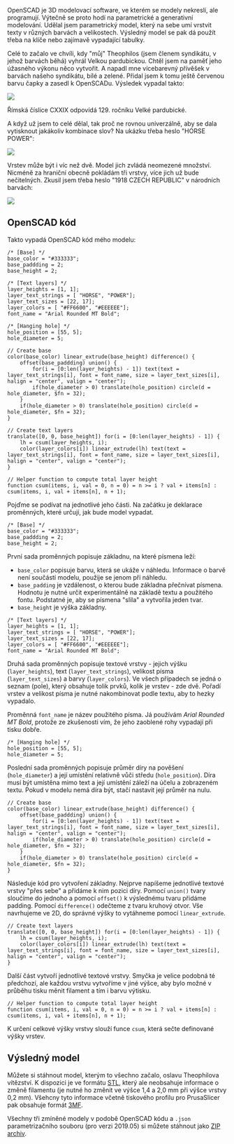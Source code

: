 <!-- dcterms:title = Textový přívešek na klíče v OpenSCADu -->
<!-- dcterms:abstract = OpenSCAD je 3D modelovací software, ve kterém se modely nekreslí, ale programují. Výtečně se proto hodí na parametrické a generativní modelování. Udělal jsem parametrický model, který na sebe umí vrstvit texty v různých barvách a velikostech. Výsledný model se pak dá použít třeba na klíče nebo zajímavě vypadající tabulky. -->
<!-- dcterms:creator = Michal Altair Valášek -->
<!-- x4w:coverUrl = /cover-pictures/20191110-layered-text.jpg -->
<!-- x4w:pictureUrl = /perex-pictures/20191110-layered-text.png -->
<!-- x4w:pictureWidth = 150 -->
<!-- x4w:pictureHeight = 150 -->
<!-- x4w:category = 3D tisk -->
<!-- dcterms:date = 2019-11-10 -->

OpenSCAD je 3D modelovací software, ve kterém se modely nekreslí, ale programují. Výtečně se proto hodí na parametrické a generativní modelování. Udělal jsem parametrický model, který na sebe umí vrstvit texty v různých barvách a velikostech. Výsledný model se pak dá použít třeba na klíče nebo zajímavě vypadající tabulky.

Celé to začalo ve chvíli, kdy "můj" Theophilos (jsem členem syndikátu, v jehož barvách běhá) vyhrál Velkou pardubickou. Chtěl jsem na paměť jeho úžasného výkonu něco vytvořit. A napadl mne vícebarevný přívěšek v barvách našeho syndikátu, bílé a zelené. Přidal jsem k tomu ještě červenou barvu čapky a zasedl k OpenSCADu. Výsledek vypadal takto:

![](https://www.cdn.altairis.cz/Blog/2019/20191110-theophilos.png)

Římská číslice CXXIX odpovídá 129. ročníku Velké pardubické.

A když už jsem to celé dělal, tak proč ne rovnou univerzálně, aby se dala vytisknout jakákoliv kombinace slov? Na ukázku třeba heslo "HORSE POWER":

![](https://www.cdn.altairis.cz/Blog/2019/20191110-horsepower.png)

Vrstev může být i víc než dvě. Model jich zvládá neomezené množství. Nicméně za hraniční obecně pokládám tři vrstvy, více jich už bude nečitelných. Zkusil jsem třeba heslo "1918 CZECH REPUBLIC" v národních barvách:

![](https://www.cdn.altairis.cz/Blog/2019/20191110-czech.png)

## OpenSCAD kód

Takto vypadá OpenSCAD kód mého modelu:

```scad
/* [Base] */
base_color = "#333333";
base_paddding = 2;
base_height = 2;

/* [Text layers] */
layer_heights = [1, 1];
layer_text_strings = [ "HORSE", "POWER"];
layer_text_sizes = [22, 17];
layer_colors = [ "#FF6600", "#EEEEEE"];
font_name = "Arial Rounded MT Bold";

/* [Hanging hole] */
hole_position = [55, 5];
hole_diameter = 5;

// Create base
color(base_color) linear_extrude(base_height) difference() {
    offset(base_paddding) union() {
        for(i = [0:len(layer_heights) - 1]) text(text = layer_text_strings[i], font = font_name, size = layer_text_sizes[i], halign = "center", valign = "center");
        if(hole_diameter > 0) translate(hole_position) circle(d = hole_diameter, $fn = 32);
    }
    if(hole_diameter > 0) translate(hole_position) circle(d = hole_diameter, $fn = 32);
}

// Create text layers
translate([0, 0, base_height]) for(i = [0:len(layer_heights) - 1]) {
    lh = csum(layer_heights, i);
    color(layer_colors[i]) linear_extrude(lh) text(text = layer_text_strings[i], font = font_name, size = layer_text_sizes[i], halign = "center", valign = "center");
}

// Helper function to compute total layer height
function csum(items, i, val = 0, n = 0) = n >= i ? val + items[n] : csum(items, i, val + items[n], n + 1);
```

Pojďme se podívat na jednotlivé jeho části. Na začátku je deklarace proměnných, které určují, jak bude model vypadat.

```scad
/* [Base] */
base_color = "#333333";
base_paddding = 2;
base_height = 2;
```

První sada proměnných popisuje základnu, na které písmena leží:
* `base_color` popisuje barvu, která se ukáže v náhledu. Informace o barvě není součástí modelu, použije se jenom při náhledu. 
* `base_padding` je vzdálenost, o kterou bude základna přečnívat písmena. Hodnotu je nutné určit experimentálně na základě textu a použitého fontu. Podstatné je, aby se písmena "slila" a vytvořila jeden tvar.
* `base_height` je výška základny.

```scad
/* [Text layers] */
layer_heights = [1, 1];
layer_text_strings = [ "HORSE", "POWER"];
layer_text_sizes = [22, 17];
layer_colors = [ "#FF6600", "#EEEEEE"];
font_name = "Arial Rounded MT Bold";
```

Druhá sada proměnných popisuje textové vrstvy - jejich výšku (`layer_heights`), text (`layer_text_strings`), velikost písma (`layer_text_sizes`) a barvy (`layer_colors`). Ve všech případech se jedná o seznam (pole), který obsahuje tolik prvků, kolik je vrstev - zde dvě. Pořadí vrstev a velikost písma je nutné nakombinovat podle textu, aby to hezky vypadalo.

Proměnná `font_name` je název použitého písma. Já používám _Arial Rounded MT Bold_, protože ze zkušenosti vím, že jeho zaoblené rohy vypadají při tisku dobře.

```scad
/* [Hanging hole] */
hole_position = [55, 5];
hole_diameter = 5;
```

Poslední sada proměnných popisuje průměr díry na pověšení (`hole_diameter`) a její umístění relativně vůči středu (`hole_position`). Díra musí být umístěna mimo text a její umístění záleží na účelu a zobrazeném textu. Pokud v modelu nemá díra být, stačí nastavit její průměr na nulu.

```
// Create base
color(base_color) linear_extrude(base_height) difference() {
    offset(base_paddding) union() {
        for(i = [0:len(layer_heights) - 1]) text(text = layer_text_strings[i], font = font_name, size = layer_text_sizes[i], halign = "center", valign = "center");
        if(hole_diameter > 0) translate(hole_position) circle(d = hole_diameter, $fn = 32);
    }
    if(hole_diameter > 0) translate(hole_position) circle(d = hole_diameter, $fn = 32);
}
```

Následuje kód pro vytvoření základny. Nejprve napíšeme jednotlivé textové vrstvy "přes sebe" a přidáme k nim pozici díry. Pomocí `union()` tvary sloučíme do jednoho a pomocí `offset()` k výslednému tvaru přidáme padding. Pomocí `difference()` odečteme z tvaru kruhový otvor. Vše navrhujeme ve 2D, do správné výšky to vytáhneme pomocí `linear_extrude`.

```scad
// Create text layers
translate([0, 0, base_height]) for(i = [0:len(layer_heights) - 1]) {
    lh = csum(layer_heights, i);
    color(layer_colors[i]) linear_extrude(lh) text(text = layer_text_strings[i], font = font_name, size = layer_text_sizes[i], halign = "center", valign = "center");
}
```

Další část vytvoří jednotlivé textové vrstvy. Smyčka je velice podobná té předchozí, ale každou vrstvu vytvoříme v jiné výšce, aby bylo možné v průběhu tisku měnit filament a tím i barvu výtisku.

```scad
// Helper function to compute total layer height
function csum(items, i, val = 0, n = 0) = n >= i ? val + items[n] : csum(items, i, val + items[n], n + 1);
```

K určení celkové výšky vrstvy slouží funce `csum`, která sečte definované výšky vrstev.

## Výsledný model

Můžete si stáhnout model, kterým to všechno začalo, oslavu Theophilova vítězství. K dispozici je ve formátu [STL](https://www.cdn.altairis.cz/Blog/2019/20191110-theo.stl), který ale neobsahuje informace o změně filamentu (je nutné ho změnit ve výšce 1,4 a 2,0 mm při výšce vrstvy 0,2 mm). Všehcny tyto informace včetně tiskového profilu pro PrusaSlicer pak obsahuje formát [3MF](https://www.cdn.altairis.cz/Blog/2019/20191110-theo.3mf).

Všechny tři zmíněné modely v podobě OpenSCAD kódu a `.json` parametrizačního souboru (pro verzi 2019.05) si můžete stáhnout jako [ZIP archiv](https://www.cdn.altairis.cz/Blog/2019/20191110-theo.zip).